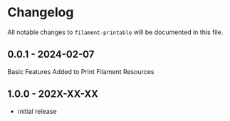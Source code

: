 # Changelog

All notable changes to `filament-printable` will be documented in this file.

## 0.0.1 - 2024-02-07

Basic Features Added to Print Filament Resources

## 1.0.0 - 202X-XX-XX

- initial release
